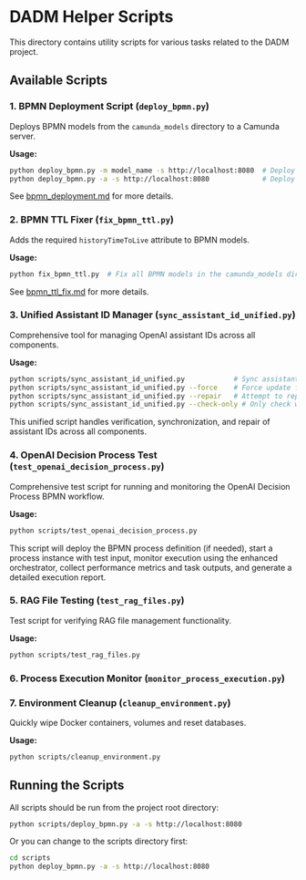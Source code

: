 # DADM Helper Scripts

This directory contains utility scripts for various tasks related to the DADM project.

## Available Scripts

### 1. BPMN Deployment Script (`deploy_bpmn.py`)

Deploys BPMN models from the `camunda_models` directory to a Camunda server.

**Usage:**
```bash
python deploy_bpmn.py -m model_name -s http://localhost:8080  # Deploy a single model
python deploy_bpmn.py -a -s http://localhost:8080             # Deploy all models
```

See [bpmn_deployment.md](../docs/bpmn_deployment.md) for more details.

### 2. BPMN TTL Fixer (`fix_bpmn_ttl.py`)

Adds the required `historyTimeToLive` attribute to BPMN models.

**Usage:**
```bash
python fix_bpmn_ttl.py  # Fix all BPMN models in the camunda_models directory
```

See [bpmn_ttl_fix.md](../docs/bpmn_ttl_fix.md) for more details.

### 3. Unified Assistant ID Manager (`sync_assistant_id_unified.py`)

Comprehensive tool for managing OpenAI assistant IDs across all components.

**Usage:**
```bash
python scripts/sync_assistant_id_unified.py            # Sync assistant IDs
python scripts/sync_assistant_id_unified.py --force    # Force update from OpenAI
python scripts/sync_assistant_id_unified.py --repair   # Attempt to repair invalid IDs
python scripts/sync_assistant_id_unified.py --check-only # Only check without making changes
```

This unified script handles verification, synchronization, and repair of assistant IDs across all components.

### 4. OpenAI Decision Process Test (`test_openai_decision_process.py`)

Comprehensive test script for running and monitoring the OpenAI Decision Process BPMN workflow.

**Usage:**
```bash
python scripts/test_openai_decision_process.py
```

This script will deploy the BPMN process definition (if needed), start a process instance with test input, monitor execution using the enhanced orchestrator, collect performance metrics and task outputs, and generate a detailed execution report.

### 5. RAG File Testing (`test_rag_files.py`)

Test script for verifying RAG file management functionality.

**Usage:**
```bash
python scripts/test_rag_files.py
```

### 6. Process Execution Monitor (`monitor_process_execution.py`)

### 7. Environment Cleanup (`cleanup_environment.py`)

Quickly wipe Docker containers, volumes and reset databases.

**Usage:**
```bash
python scripts/cleanup_environment.py
```

## Running the Scripts

All scripts should be run from the project root directory:

```bash
python scripts/deploy_bpmn.py -a -s http://localhost:8080
```

Or you can change to the scripts directory first:

```bash
cd scripts
python deploy_bpmn.py -a -s http://localhost:8080
```
